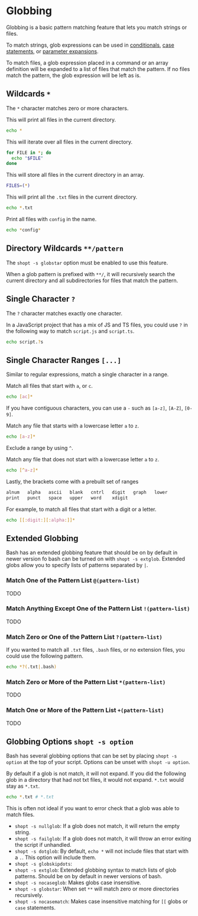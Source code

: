 # Globbing

Globbing is a basic pattern matching feature that lets you match strings or files.

To match strings, glob expressions can be used in [conditionals](conditionals), [case statements](control-flow#case-statements), or [parameter expansions](parameter-expansions).

To match files, a glob expression placed in a command or an array definition will be expanded to a list of files that match the pattern. If no files match the pattern, the glob expression will be left as is.

<!--
## Usages

In a command

```bash
echo *
```

In a for loop

```bash
for FILE in *; do
  echo "$FILE"
done
```

In an array definition

```bash
FILES=(*)
```

In a conditional

```bash
if [[ $STRING == * ]]; then

fi
```

In a case statement

```bash
case $STRING in

*)
  echo 'There are no txt files'
  ;;
esac
```

In a parameter expansion

```bash
echo ${STRING##*.}
```
-->

## Wildcards `*`

The `*` character matches zero or more characters.

This will print all files in the current directory.

```bash
echo *
```

This will iterate over all files in the current directory.

```bash
for FILE in *; do
  echo "$FILE"
done
```

This will store all files in the current directory in an array.

```bash
FILES=(*)
```

This will print all the `.txt` files in the current directory.

```bash
echo *.txt
```

Print all files with `config` in the name.

```bash
echo *config*
```

## Directory Wildcards `**/pattern`

The `shopt -s globstar` option must be enabled to use this feature.

When a glob pattern is prefixed with `**/`, it will recursively search the current directory and all subdirectories for files that match the pattern.

## Single Character `?`

The `?` character matches exactly one character.

In a JavaScript project that has a mix of JS and TS files, you could use `?` in the following way to match `script.js` and `script.ts`.

```bash
echo script.?s
```

## Single Character Ranges `[...]`

Similar to regular expressions, match a single character in a range.

Match all files that start with `a`, or `c`.

```bash
echo [ac]*
```

If you have contiguous characters, you can use a `-` such as `[a-z]`, `[A-Z]`, `[0-9]`.

Match any file that starts with a lowercase letter `a` to `z`.

```bash
echo [a-z]*
```

Exclude a range by using `^`.

Match any file that does not start with a lowercase letter `a` to `z`.

```bash
echo [^a-z]*
```

Lastly, the brackets come with a prebuilt set of ranges

```txt
alnum   alpha   ascii   blank   cntrl   digit   graph   lower
print   punct   space   upper   word    xdigit
```

For example, to match all files that start with a digit or a letter.

```bash
echo [[:digit:][:alpha:]]*
```

## Extended Globbing

Bash has an extended globbing feature that should be on by default in newer version fo bash can be turned on with `shopt -s extglob`. Extended globs allow you to specify lists of patterns separated by `|`.

### Match One of the Pattern List `@(pattern-list)`

TODO

### Match Anything Except One of the Pattern List `!(pattern-list)`

TODO

### Match Zero or One of the Pattern List `?(pattern-list)`

If you wanted to match all `.txt` files, `.bash` files, or no extension files, you could use the following pattern.

```bash
echo *?(.txt|.bash)
```

### Match Zero or More of the Pattern List `*(pattern-list)`

TODO

### Match One or More of the Pattern List `+(pattern-list)`

TODO

## Globbing Options `shopt -s option`

Bash has several globbing options that can be set by placing `shopt -s option` at the top of your script. Options can be unset with `shopt -u option`.

By default if a glob is not match, it will not expand. If you did the following glob in a directory that had not txt files, it would not expand. `*.txt` would stay as `*.txt`.

```bash
echo *.txt # *.txt
```

This is often not ideal if you want to error check that a glob was able to match files.

- `shopt -s nullglob`: If a glob does not match, it will return the empty string.
- `shopt -s failglob`: If a glob does not match, it will throw an error exiting the script if unhandled.
- `shopt -s dotglob`: By default, `echo *` will not include files that start with a `.`. This option will include them.
- `shopt -s globskipdots`:
- `shopt -s extglob`: Extended globbing syntax to match lists of glob patterns. Should be on by default in newer versions of bash.
- `shopt -s nocaseglob`: Makes globs case insensitive.
- `shopt -s globstar`: When set `**` will match zero or more directories recursively.
- `shopt -s nocasematch`: Makes case insensitive matching for `[[` globs or `case` statements.

